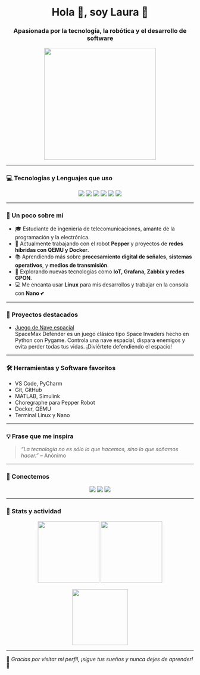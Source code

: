 <h1 align="center">Hola 👋, soy Laura 💖</h1>
<h3 align="center">Apasionada por la tecnología, la robótica y el desarrollo de software</h3>

<div align="center">
  <img src="https://media.giphy.com/media/UqZqFu1qFJgk8/giphy.gif" width="300px" />
</div>

---

### 💻 Tecnologías y Lenguajes que uso

<p align="center">
  <img src="https://img.shields.io/badge/Java-ED8B00?style=for-the-badge&logo=java&logoColor=white" />
  <img src="https://img.shields.io/badge/Python-FFD43B?style=for-the-badge&logo=python&logoColor=blue" />
  <img src="https://img.shields.io/badge/C++-00599C?style=for-the-badge&logo=c%2B%2B&logoColor=white" />
  <img src="https://img.shields.io/badge/Linux-FCC624?style=for-the-badge&logo=linux&logoColor=black" />
  <img src="https://img.shields.io/badge/STM32-03234B?style=for-the-badge&logo=STMicroelectronics&logoColor=white" />
  <img src="https://img.shields.io/badge/Bash-121011?style=for-the-badge&logo=gnu-bash&logoColor=white" />
</p>

---

### 🌸 Un poco sobre mí

- 🎓 Estudiante de ingeniería de telecomunicaciones, amante de la programación y la electrónica.
- 🤖 Actualmente trabajando con el robot **Pepper** y proyectos de **redes híbridas con QEMU y Docker**.
- 📚 Aprendiendo más sobre **procesamiento digital de señales**, **sistemas operativos**, y **medios de transmisión**.
- 🌱 Explorando nuevas tecnologías como **IoT, Grafana, Zabbix y redes GPON**.
- 💻 Me encanta usar **Linux** para mis desarrollos y trabajar en la consola con **Nano** 💕

---

### 🚀 Proyectos destacados
  
- [Juego de Nave espacial](https://github.com/laurab5604/Nave_espacial)  
SpaceMax Defender es un juego clásico tipo Space Invaders hecho en Python con Pygame. Controla una nave espacial,
dispara enemigos y evita perder todas tus vidas. ¡Diviértete defendiendo el espacio!
  
---

### 🛠️ Herramientas y Software favoritos

- VS Code, PyCharm  
- Git, GitHub  
- MATLAB, Simulink  
- Choregraphe para Pepper Robot  
- Docker, QEMU  
- Terminal Linux y Nano

---

### 💡 Frase que me inspira

> *“La tecnología no es sólo lo que hacemos, sino lo que soñamos hacer.”* – Anónimo

---

### 💌 Conectemos

<p align="center">
  <a href="mailto:laurab5604@example.com"><img src="https://img.shields.io/badge/email-FF69B4?style=for-the-badge&logo=gmail&logoColor=white" /></a>
  <a href="https://www.linkedin.com/in/tu-perfil"><img src="https://img.shields.io/badge/LinkedIn-ffb6c1?style=for-the-badge&logo=linkedin&logoColor=white" /></a>
  <a href="https://github.com/laurab5604"><img src="https://img.shields.io/badge/GitHub-daa6d4?style=for-the-badge&logo=github&logoColor=white" /></a>
</p>

---

### 🧠 Stats y actividad

<p align="center">
  <img src="https://github-readme-stats.vercel.app/api?username=laurab5604&show_icons=true&theme=pink" height="165px"/>
  <img src="https://github-readme-stats.vercel.app/api/top-langs/?username=laurab5604&layout=compact&theme=pink" height="165px"/>
</p>

<p align="center">
  <img src="https://github-readme-streak-stats.herokuapp.com/?user=laurab5604&theme=pink" height="150px"/>
</p>

---

🌷 *Gracias por visitar mi perfil, ¡sigue tus sueños y nunca dejes de aprender!* 💫

